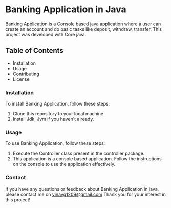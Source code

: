 # Banking Application in Java
Banking Application is a Console based java application where a user can create an account and do basic tasks like deposit, withdraw, transfer. This project was developed with Core java.

## Table of Contents
+ Installation
+ Usage
+ Contributing
+ License

### Installation

To install Banking Application, follow these steps:

1. Clone this repository to your local machine.
2. Install Jdk, Jvm if you haven't already.

### Usage

To use Banking Application, follow these steps:

1. Execute the Controller class present in the controller package.
2. This application is a console based application. Follow the instructions on the console to use the application effectively.

### Contact
If you have any questions or feedback about Banking Application in java, please contact me on vinayg1209@gmail.com Thank you for your interest in this project!
